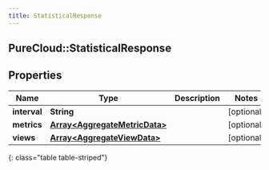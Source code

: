 ```yaml
---
title: StatisticalResponse
---
```

## PureCloud::StatisticalResponse

## Properties

|Name | Type | Description | Notes|
|------------ | ------------- | ------------- | -------------|
| **interval** | **String** |  | [optional] |
| **metrics** | [**Array&lt;AggregateMetricData&gt;**](AggregateMetricData.html) |  | [optional] |
| **views** | [**Array&lt;AggregateViewData&gt;**](AggregateViewData.html) |  | [optional] |
{: class="table table-striped"}


